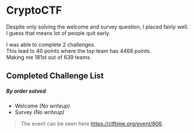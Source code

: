 # CryptoCTF
Despite only solving the welcome and survey question, I placed fairly well.\
I guess that means lot of people quit early.

I was able to complete 2 challenges.\
This lead to 40 points where the top team has 4468 points.\
Making me 181st out of 639 teams.

## Completed Challenge List
##### _By order solved_
* Welcome _(No writeup)_
* Survey _(No writeup)_

> The event can be seen here https://ctftime.org/event/806.